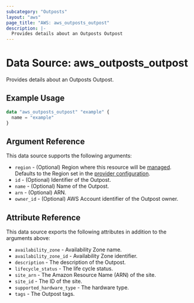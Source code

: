 ```yaml
---
subcategory: "Outposts"
layout: "aws"
page_title: "AWS: aws_outposts_outpost"
description: |-
  Provides details about an Outposts Outpost
---
```


# Data Source: aws_outposts_outpost

Provides details about an Outposts Outpost.

## Example Usage

```terraform
data "aws_outposts_outpost" "example" {
  name = "example"
}
```

## Argument Reference

This data source supports the following arguments:

* `region` - (Optional) Region where this resource will be [managed](https://docs.aws.amazon.com/general/latest/gr/rande.html#regional-endpoints). Defaults to the Region set in the [provider configuration](https://registry.terraform.io/providers/hashicorp/aws/latest/docs#aws-configuration-reference).
* `id` - (Optional) Identifier of the Outpost.
* `name` - (Optional) Name of the Outpost.
* `arn` - (Optional) ARN.
* `owner_id` - (Optional) AWS Account identifier of the Outpost owner.

## Attribute Reference

This data source exports the following attributes in addition to the arguments above:

* `availability_zone` - Availability Zone name.
* `availability_zone_id` - Availability Zone identifier.
* `description` - The description of the Outpost.
* `lifecycle_status` - The life cycle status.
* `site_arn` - The Amazon Resource Name (ARN) of the site.
* `site_id` - The ID of the site.
* `supported_hardware_type` - The hardware type.
* `tags` - The Outpost tags.
